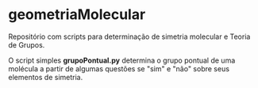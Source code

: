 # geometriaMolecular
Repositório com scripts para determinação de simetria molecular e Teoria de Grupos.

O script simples **grupoPontual.py** determina o grupo pontual de uma molécula a partir de algumas questões se "sim" e "não" sobre seus elementos de simetria. 
